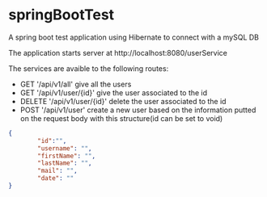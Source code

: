 # springBootTest
A spring boot test application using Hibernate to connect with a mySQL DB

The application starts server at http://localhost:8080/userService

The services are avaible to the following routes:
* GET '/api/v1/all' give all the users
* GET '/api/v1/user/{id}' give the user associated to the id
* DELETE '/api/v1/user/{id}' delete the user associated to the id
* POST '/api/v1/user' create a new user based on the information putted on the request body with this structure(id can be set to void)
```json
{       
        "id":"",
        "username": "",
        "firstName": "",
        "lastName": "",
        "mail": "",
        "date": ""
}
```
